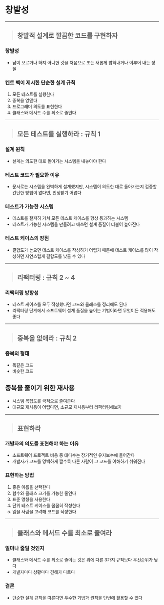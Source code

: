 
# 창발성

------------------------------------------------------------------------------------------------------------------------

> ## 창발적 설계로 깔끔한 코드를 구현하자

### 창발성
- 남이 모르거나 하지 아니한 것을 처음으로 또는 새롭게 밝혀내거나 이루어 내는 성질


### 켄트 벡이 제시한 단순한 설계 규칙
1. 모든 테스트를 실행한다
2. 중복을 없앤다
3. 프로그래머 의도를 표현한다
4. 클래스와 메서드 수를 최소로 줄인다

------------------------------------------------------------------------------------------------------------------------

> ## 모든 테스트를 실행하라 : 규칙 1

### 설계 원칙
- 설계는 의도한 대로 돌아가는 시스템을 내놓아야 한다


### 테스트 코드가 필요한 이유
- 문서로는 시스템을 완벽하게 설계했지만, 시스템이 의도한 대로 돌아가는지 검증할 간단한 방법이 없다면, 인정받기 어렵다


### 테스트가 가능한 시스템
- 테스트를 철저히 거쳐 모든 테스트 케이스를 항상 통과하는 시스템
- 테스트가 가능한 시스템을 만들려고 애쓰면 설계 품질이 더불어 높아진다


### 테스트 케이스의 장점
- 결합도가 높으면 테스트 케이스를 작성하기 어렵기 때문에 테스트 케이스를 많이 작성하면 자연스럽게 결합도를 낮출 수 있다

------------------------------------------------------------------------------------------------------------------------

> ## 리팩터링 : 규칙 2 ~ 4

### 리팩터링 방향성
- 테스트 케이스를 모두 작성했다면 코드와 클래스를 정리해도 된다
- 리팩터링 단계에서 소프트웨어 설계 품질을 높이는 기법이라면 무엇이든 적용해도 좋다

------------------------------------------------------------------------------------------------------------------------

> ## 중복을 없애라 : 규칙 2

### 중복의 형태
- 똑같은 코드
- 비슷한 코드


## 중복을 줄이기 위한 재사용
- 시스템 복잡도를 극적으로 줄여준다
- 대규모 재사용이 어렵다면, 소규모 재사용부터 리팩터링해보자

------------------------------------------------------------------------------------------------------------------------

> ## 표현하라

### 개발자의 의도를 표현해야 하는 이유
- 소프트웨어 프로젝트 비용 중 대다수는 장기적인 유지보수에 들어간다
- 개발자가 코드를 명백하게 짤수록 다른 사람이 그 코드를 이해하기 쉬워진다


### 표현하는 방법
1. 좋은 이름을 선택한다
2. 함수와 클래스 크기를 가능한 줄인다
3. 표준 명칭을 사용한다
4. 단위 테스트 케이스를 꼼꼼히 작성한다
5. 읽을 사람을 고려해 코드를 작성한다

------------------------------------------------------------------------------------------------------------------------

> ## 클래스와 메서드 수를 최소로 줄여라

### 얼마나 줄일 것인지
- 클래스와 메서드 수를 최소로 줄이는 것은 위에 다른 3가지 규칙보다 우선순위가 낮다
- 개발자마다 상황마다 견해가 다르다


### 결론
- 단순한 설계 규칙을 따른다면 우수한 기법과 원칙을 단번에 활용할 수 있다











